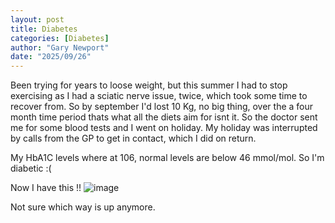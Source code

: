 ```yaml
---
layout: post
title: Diabetes
categories: [Diabetes]
author: "Gary Newport"
date: "2025/09/26"
---
```



Been trying for years to loose weight, but this summer I had to stop exercising as I had a sciatic nerve issue, twice, which took some time to recover from. So by september I'd lost 10 Kg, no big thing, over the a four month time period thats what all the diets aim for isnt it. So the doctor sent me for some blood tests and I went on holiday. My holiday was interrupted by calls from the GP to get in contact, which I did on return.

My HbA1C levels where at 106, normal levels are below 46 mmol/mol. So I'm diabetic :(

Now I have this !!
![image](/assets/meds.jpg)


Not sure which way is up anymore.


